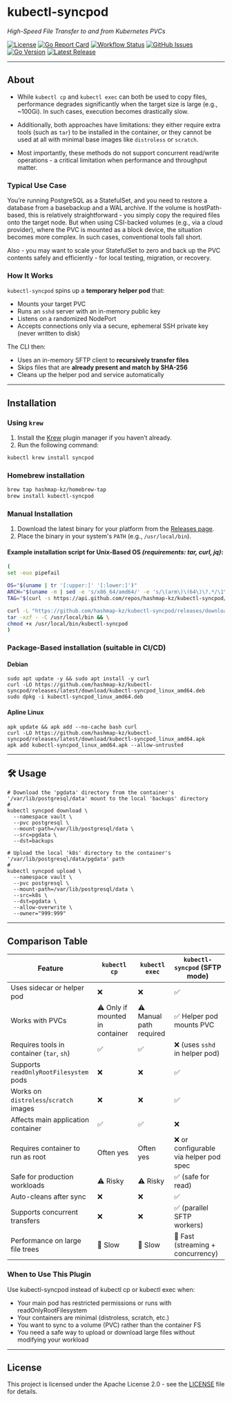 # kubectl-syncpod

_High-Speed File Transfer to and from Kubernetes PVCs_

[![License](https://img.shields.io/github/license/hashmap-kz/kubectl-syncpod)](https://github.com/hashmap-kz/kubectl-syncpod/blob/master/LICENSE)
[![Go Report Card](https://goreportcard.com/badge/github.com/hashmap-kz/kubectl-syncpod)](https://goreportcard.com/report/github.com/hashmap-kz/kubectl-syncpod)
[![Workflow Status](https://img.shields.io/github/actions/workflow/status/hashmap-kz/kubectl-syncpod/ci.yml?branch=master)](https://github.com/hashmap-kz/kubectl-syncpod/actions/workflows/ci.yml?query=branch:master)
[![GitHub Issues](https://img.shields.io/github/issues/hashmap-kz/kubectl-syncpod)](https://github.com/hashmap-kz/kubectl-syncpod/issues)
[![Go Version](https://img.shields.io/github/go-mod/go-version/hashmap-kz/kubectl-syncpod)](https://github.com/hashmap-kz/kubectl-syncpod/blob/master/go.mod#L3)
[![Latest Release](https://img.shields.io/github/v/release/hashmap-kz/kubectl-syncpod)](https://github.com/hashmap-kz/kubectl-syncpod/releases/latest)

---

## About

- While `kubectl cp` and `kubectl exec` can both be used to copy files, performance degrades significantly when the
  target size is large (e.g., ~100Gi). In such cases, execution becomes drastically slow.

- Additionally, both approaches have limitations: they either require extra tools (such as `tar`) to be installed in the
  container, or they cannot be used at all with minimal base images like `distroless` or `scratch`.

- Most importantly, these methods do not support concurrent read/write operations - a critical limitation when
  performance and throughput matter.

### Typical Use Case

You’re running PostgreSQL as a StatefulSet, and you need to restore a database from a basebackup and a WAL archive.
If the volume is hostPath-based, this is relatively straightforward - you simply copy the required files onto the target
node.
But when using CSI-backed volumes (e.g., via a cloud provider), where the PVC is mounted as a block device, the
situation becomes more complex. In such cases, conventional tools fall short.

Also - you may want to scale your StatefulSet to zero and back up the PVC contents safely and efficiently - for local
testing, migration, or recovery.

### How It Works

`kubectl-syncpod` spins up a **temporary helper pod** that:

- Mounts your target PVC
- Runs an `sshd` server with an in-memory public key
- Listens on a randomized NodePort
- Accepts connections only via a secure, ephemeral SSH private key (never written to disk)

The CLI then:

- Uses an in-memory SFTP client to **recursively transfer files**
- Skips files that are **already present and match by SHA-256**
- Cleans up the helper pod and service automatically

---

## Installation

### Using `krew`

1. Install the [Krew](https://krew.sigs.k8s.io/docs/user-guide/setup/) plugin manager if you haven’t already.
2. Run the following command:

```bash
kubectl krew install syncpod
```

### Homebrew installation

```bash
brew tap hashmap-kz/homebrew-tap
brew install kubectl-syncpod
```

### Manual Installation

1. Download the latest binary for your platform from
   the [Releases page](https://github.com/hashmap-kz/kubectl-syncpod/releases).
2. Place the binary in your system's `PATH` (e.g., `/usr/local/bin`).

#### Example installation script for Unix-Based OS _(requirements: tar, curl, jq)_:

```bash
(
set -euo pipefail

OS="$(uname | tr '[:upper:]' '[:lower:]')"
ARCH="$(uname -m | sed -e 's/x86_64/amd64/' -e 's/\(arm\)\(64\)\?.*/\1\2/' -e 's/aarch64$/arm64/')"
TAG="$(curl -s https://api.github.com/repos/hashmap-kz/kubectl-syncpod/releases/latest | jq -r .tag_name)"

curl -L "https://github.com/hashmap-kz/kubectl-syncpod/releases/download/${TAG}/kubectl-syncpod_${TAG}_${OS}_${ARCH}.tar.gz" |
tar -xzf - -C /usr/local/bin && \
chmod +x /usr/local/bin/kubectl-syncpod
)
```

### Package-Based installation (suitable in CI/CD)

#### Debian

```
sudo apt update -y && sudo apt install -y curl
curl -LO https://github.com/hashmap-kz/kubectl-syncpod/releases/latest/download/kubectl-syncpod_linux_amd64.deb
sudo dpkg -i kubectl-syncpod_linux_amd64.deb
```

#### Apline Linux

```
apk update && apk add --no-cache bash curl
curl -LO https://github.com/hashmap-kz/kubectl-syncpod/releases/latest/download/kubectl-syncpod_linux_amd64.apk
apk add kubectl-syncpod_linux_amd64.apk --allow-untrusted
```

---

## 🛠️ Usage

```
# Download the 'pgdata' directory from the container's '/var/lib/postgresql/data' mount to the local 'backups' directory
# 
kubectl syncpod download \
  --namespace vault \
  --pvc postgresql \
  --mount-path=/var/lib/postgresql/data \
  --src=pgdata \
  --dst=backups

# Upload the local 'k8s' directory to the container's '/var/lib/postgresql/data/pgdata' path
#
kubectl syncpod upload \
  --namespace vault \
  --pvc postgresql \
  --mount-path=/var/lib/postgresql/data \
  --src=k8s \
  --dst=pgdata \
  --allow-overwrite \
  --owner="999:999"
```

---

## Comparison Table

| Feature                                   | `kubectl cp`                    | `kubectl exec`          | `kubectl-syncpod` (SFTP mode)         |
|-------------------------------------------|---------------------------------|-------------------------|---------------------------------------|
| Uses sidecar or helper pod                | ❌                               | ❌                       | ✅                                     |
| Works with PVCs                           | ⚠️ Only if mounted in container | ⚠️ Manual path required | ✅ Helper pod mounts PVC               |
| Requires tools in container (`tar`, `sh`) | ✅                               | ✅                       | ❌ (uses `sshd` in helper pod)         |
| Supports `readOnlyRootFilesystem` pods    | ❌                               | ❌                       | ✅                                     |
| Works on `distroless`/`scratch` images    | ❌                               | ❌                       | ✅                                     |
| Affects main application container        | ✅                               | ✅                       | ❌                                     |
| Requires container to run as root         | Often yes                       | Often yes               | ❌ or configurable via helper pod spec |
| Safe for production workloads             | ⚠️ Risky                        | ⚠️ Risky                | ✅ (safe for read)                     |
| Auto-cleans after sync                    | ❌                               | ❌                       | ✅                                     |
| Supports concurrent transfers             | ❌                               | ❌                       | ✅ (parallel SFTP workers)             |
| Performance on large file trees           | 🐢 Slow                         | 🐢 Slow                 | 🚀 Fast (streaming + concurrency)     |

### When to Use This Plugin

Use kubectl-syncpod instead of kubectl cp or kubectl exec when:

- Your main pod has restricted permissions or runs with readOnlyRootFilesystem
- Your containers are minimal (distroless, scratch, etc.)
- You want to sync to a volume (PVC) rather than the container FS
- You need a safe way to upload or download large files without modifying your workload

---

## **License**

This project is licensed under the Apache License 2.0 - see the [LICENSE](LICENSE) file for details.
